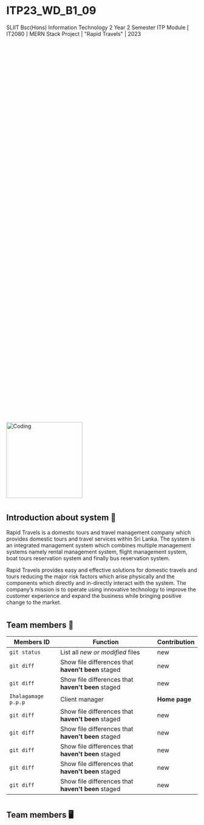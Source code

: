 # ITP23_WD_B1_09
SLIIT Bsc(Hons) Information Technology 2 Year 2 Semester ITP Module [ IT2080 ] MERN Stack Project | "Rapid Travels" | 2023

<img align="center" alt="Coding" width="200" src="https://github.com/IT21831454/ITP23_WD_B1_09/assets/110684306/93b9bf63-0f2a-408f-a714-7b6644aa8689" style="margin-top:1000">

# <h2>Introduction about system :taxi:</h2> 

<p>Rapid Travels is a domestic tours and travel management company which provides domestic tours and travel services within Sri Lanka. The system is an integrated management system which combines multiple management systems namely rental management system, flight management system, boat tours reservation system and finally bus reservation system.</p>

<p>Rapid Travels provides easy and effective solutions for domestic travels and tours reducing the major risk factors which arise physically and the components which directly and in-directly interact with the system. The company’s mission is to operate using innovative technology to improve the customer experience and expand the business while bringing positive change to the market.</p>


# <h2>Team members :frowning_person:</h2> 



| Members ID | Function |  Contribution |
| --- | --- | --- |
| `git status` | List all *new or modified* files | new|
| `git diff` | Show file differences that **haven't been** staged | new |
| `git diff` | Show file differences that **haven't been** staged | new |
| `Ihalagamage p.p.p` | Client manager  | **Home page** |
| `git diff` | Show file differences that **haven't been** staged | new |
| `git diff` | Show file differences that **haven't been** staged | new |
| `git diff` | Show file differences that **haven't been** staged | new |
| `git diff` | Show file differences that **haven't been** staged | new |
| `git diff` | Show file differences that **haven't been** staged | new |




# <h2>Team members :desktop_computer:</h2> 



